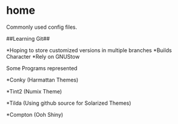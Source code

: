 home
====

Commonly used config files.

##Learning Git##

*Hoping to store customized versions in multiple branches
*Builds Character
*Rely on GNUStow

Some Programs represented

*Conky (Harmattan Themes)

*Tint2 (Numix Theme)

*Tilda (Using github source for Solarized Themes)

*Compton (Ooh Shiny)
